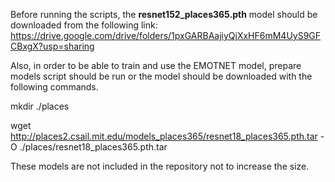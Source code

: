 Before running the scripts, the **resnet152_places365.pth** model should be downloaded from the following link:
https://drive.google.com/drive/folders/1pxGARBAajiyQjXxHF6mM4UyS9GFCBxgX?usp=sharing

Also, in order to be able to train and use the EMOTNET model, prepare models script should be run or the model should be downloaded with the following commands.

  mkdir ./places
  
  wget http://places2.csail.mit.edu/models_places365/resnet18_places365.pth.tar -O ./places/resnet18_places365.pth.tar
  

These models are not included in the repository not to increase the size.
